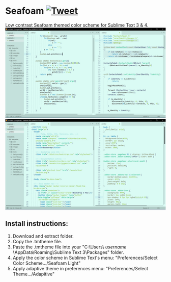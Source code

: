 # Seafoam [![Tweet](https://img.shields.io/twitter/url/http/shields.io.svg?style=social)](https://twitter.com/intent/tweet?text=Seafoam%20color%20scheme%20for%20Sublime%20Text!%20Free%20to%20port%20to%20other%20platforms.%20%23themes&url=https%3A%2F%2Fgithub.com%2Fitjustwerk%2FSeafoam%2F)
Low contrast Seafoam themed color scheme for Sublime Text 3 &amp; 4.
<img src="seafoam_ss1.jpg">
<img src="seafoam_ss2.jpg">

## Install instructions:
  1. Download and extract folder.
  2. Copy the .tmtheme file.
  3. Paste the .tmtheme file into your "C:\Users\ *username* \AppData\Roaming\Sublime Text 3\Packages\" folder.
  4. Apply the color scheme in Sublime Text's menu: "Preferences/Select Color Scheme.../Seafoam Light"
  5. Apply adaptive theme in preferences menu: "Preferences/Select Theme.../Adapitive"
